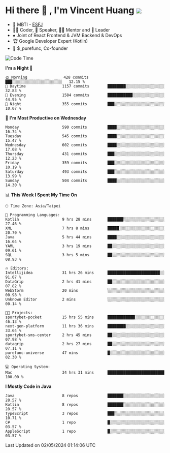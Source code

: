 # Hi there 👋 , I'm Vincent Huang ![](https://komarev.com/ghpvc/?username=Jian-Min-Huang)
- 👀 MBTI - [ESFJ](https://www.16personalities.com/esfj-personality)
- 👨‍💻 Coder, 🎤 Speaker, 👨‍🏫 Mentor and 🚀 Leader
- ♠️ Joint of React Frontend & JVM Backend & DevOps
- 🏆 Google Developer Expert (Kotlin)
- 💼 $_purefunc, Co-founder

<!--START_SECTION:waka-->
![Code Time](http://img.shields.io/badge/Code%20Time-3%2C677%20hrs%2053%20mins-blue)

**I'm a Night 🦉** 

```text
🌞 Morning                428 commits         ███░░░░░░░░░░░░░░░░░░░░░░   12.15 % 
🌆 Daytime                1157 commits        ████████░░░░░░░░░░░░░░░░░   32.83 % 
🌃 Evening                1584 commits        ███████████░░░░░░░░░░░░░░   44.95 % 
🌙 Night                  355 commits         ███░░░░░░░░░░░░░░░░░░░░░░   10.07 % 
```
📅 **I'm Most Productive on Wednesday** 

```text
Monday                   590 commits         ████░░░░░░░░░░░░░░░░░░░░░   16.74 % 
Tuesday                  545 commits         ████░░░░░░░░░░░░░░░░░░░░░   15.47 % 
Wednesday                602 commits         ████░░░░░░░░░░░░░░░░░░░░░   17.08 % 
Thursday                 431 commits         ███░░░░░░░░░░░░░░░░░░░░░░   12.23 % 
Friday                   359 commits         ███░░░░░░░░░░░░░░░░░░░░░░   10.19 % 
Saturday                 493 commits         ███░░░░░░░░░░░░░░░░░░░░░░   13.99 % 
Sunday                   504 commits         ████░░░░░░░░░░░░░░░░░░░░░   14.30 % 
```


📊 **This Week I Spent My Time On** 

```text
🕑︎ Time Zone: Asia/Taipei

💬 Programming Languages: 
Kotlin                   9 hrs 28 mins       ███████░░░░░░░░░░░░░░░░░░   27.46 % 
XML                      7 hrs 8 mins        █████░░░░░░░░░░░░░░░░░░░░   20.70 % 
Java                     5 hrs 44 mins       ████░░░░░░░░░░░░░░░░░░░░░   16.64 % 
YAML                     3 hrs 19 mins       ██░░░░░░░░░░░░░░░░░░░░░░░   09.61 % 
SQL                      3 hrs 5 mins        ██░░░░░░░░░░░░░░░░░░░░░░░   08.93 % 

🔥 Editors: 
Intellijidea             31 hrs 26 mins      ███████████████████████░░   91.07 % 
DataGrip                 2 hrs 41 mins       ██░░░░░░░░░░░░░░░░░░░░░░░   07.82 % 
WebStorm                 20 mins             ░░░░░░░░░░░░░░░░░░░░░░░░░   00.98 % 
Unknown Editor           2 mins              ░░░░░░░░░░░░░░░░░░░░░░░░░   00.14 % 

🐱‍💻 Projects: 
sportybet-pocket         15 hrs 55 mins      ████████████░░░░░░░░░░░░░   46.13 % 
next-gen-platform        11 hrs 36 mins      ████████░░░░░░░░░░░░░░░░░   33.64 % 
sportybet-sms-center     2 hrs 45 mins       ██░░░░░░░░░░░░░░░░░░░░░░░   07.98 % 
datagrip                 2 hrs 27 mins       ██░░░░░░░░░░░░░░░░░░░░░░░   07.11 % 
purefunc-universe        47 mins             █░░░░░░░░░░░░░░░░░░░░░░░░   02.30 % 

💻 Operating System: 
Mac                      34 hrs 31 mins      █████████████████████████   100.00 % 
```

**I Mostly Code in Java** 

```text
Java                     8 repos             ███████░░░░░░░░░░░░░░░░░░   28.57 % 
Kotlin                   8 repos             ███████░░░░░░░░░░░░░░░░░░   28.57 % 
TypeScript               3 repos             ███░░░░░░░░░░░░░░░░░░░░░░   10.71 % 
C#                       1 repo              █░░░░░░░░░░░░░░░░░░░░░░░░   03.57 % 
AppleScript              1 repo              █░░░░░░░░░░░░░░░░░░░░░░░░   03.57 % 
```




 Last Updated on 02/05/2024 01:14:06 UTC
<!--END_SECTION:waka-->
